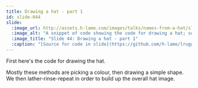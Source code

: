 ```yaml
---
title: Drawing a hat - part 1
id: slide-044
slide:
  :image_url: http://assets.h-lame.com/images/talks/names-from-a-hat/slides/044.png
  :image_alt: "A snippet of code showing the code for drawing a hat; source: https://github.com/h-lame/lruggery/blob/4e02855d64a111c8ee72e1a736da7a868384a1f8/names_from_a_hat/hat.rb#L143-L169"
  :image_title: "Slide 44: Drawing a hat - part 1"
  :caption: "[Source for code in slide](https://github.com/h-lame/lruggery/blob/4e02855d64a111c8ee72e1a736da7a868384a1f8/names_from_a_hat/hat.rb#L143-L169)"
---
```

First here's the code for drawing the hat.

Mostly these methods are picking a colour, then drawing a simple shape.  We then lather-rinse-repeat in order to build up the overall hat image.
